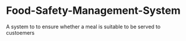 # Food-Safety-Management-System
A system to to ensure whether a meal is suitable to be served to custoemers
